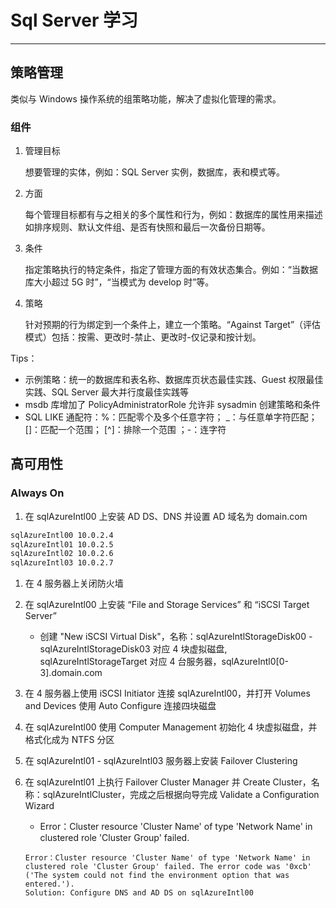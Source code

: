 # Sql Server 学习 #

---

## **策略管理** ##

类似与 Windows 操作系统的组策略功能，解决了虚拟化管理的需求。

### 组件 ###

1. 管理目标

    想要管理的实体，例如：SQL Server 实例，数据库，表和模式等。

1. 方面

    每个管理目标都有与之相关的多个属性和行为，例如：数据库的属性用来描述如排序规则、默认文件组、是否有快照和最后一次备份日期等。

1. 条件

    指定策略执行的特定条件，指定了管理方面的有效状态集合。例如：“当数据库大小超过 5G 时”，“当模式为 develop 时”等。

1. 策略

    针对预期的行为绑定到一个条件上，建立一个策略。“Against Target”（评估模式）包括：按需、更改时-禁止、更改时-仅记录和按计划。

Tips：

* 示例策略：统一的数据库和表名称、数据库页状态最佳实践、Guest 权限最佳实践、SQL Server 最大并行度最佳实践等
* msdb 库增加了 PolicyAdministratorRole 允许非 sysadmin 创建策略和条件
* SQL LIKE 通配符：%：匹配零个及多个任意字符； _：与任意单字符匹配； []：匹配一个范围； [^]：排除一个范围 ；-：连字符

## **高可用性** ##

### Always On ###

1. 在 sqlAzureIntl00 上安装 AD DS、DNS 并设置 AD 域名为 domain.com

```bash
sqlAzureIntl00 10.0.2.4
sqlAzureIntl01 10.0.2.5
sqlAzureIntl02 10.0.2.6
sqlAzureIntl03 10.0.2.7
```

1. 在 4 服务器上关闭防火墙

1. 在 sqlAzureIntl00 上安装 “File and Storage Services” 和 “iSCSI Target Server”
    * 创建 "New iSCSI Virtual Disk"，名称：sqlAzureIntlStorageDisk00 - sqlAzureIntlStorageDisk03 对应 4 块虚拟磁盘, sqlAzureIntlStorageTarget 对应 4 台服务器，sqlAzureIntl0[0-3].domain.com

1. 在 4 服务器上使用 iSCSI Initiator 连接 sqlAzureIntl00，并打开 Volumes and Devices 使用 Auto Configure 连接四块磁盘

1. 在 sqlAzureIntl00 使用 Computer Management 初始化 4 块虚拟磁盘，并格式化成为 NTFS 分区

1. 在 sqlAzureIntl01 - sqlAzureIntl03 服务器上安装 Failover Clustering

1. 在 sqlAzureIntl01 上执行 Failover Cluster Manager 并 Create Cluster，名称：sqlAzureIntlCluster，完成之后根据向导完成 Validate a Configuration Wizard
    * Error：Cluster resource 'Cluster Name' of type 'Network Name' in clustered role 'Cluster Group' failed.

    ```
    Error：Cluster resource 'Cluster Name' of type 'Network Name' in clustered role 'Cluster Group' failed. The error code was '0xcb' ('The system could not find the environment option that was entered.').
    Solution: Configure DNS and AD DS on sqlAzureIntl00
    ```

